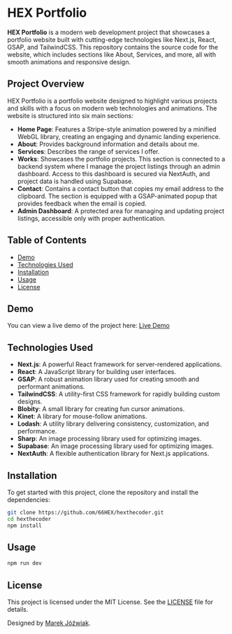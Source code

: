 # HEX Portfolio

**HEX Portfolio** is a modern web development project that showcases a portfolio website built with cutting-edge technologies like Next.js, React, GSAP, and TailwindCSS. This repository contains the source code for the website, which includes sections like About, Services, and more, all with smooth animations and responsive design.

## Project Overview

HEX Portfolio is a portfolio website designed to highlight various projects and skills with a focus on modern web technologies and animations. The website is structured into six main sections:

- **Home Page**: Features a Stripe-style animation powered by a minified WebGL library, creating an engaging and dynamic landing experience.
- **About**: Provides background information and details about me.
- **Services**: Describes the range of services I offer.
- **Works**: Showcases the portfolio projects. This section is connected to a backend system where I manage the project listings through an admin dashboard. Access to this dashboard is secured via NextAuth, and project data is handled using Supabase.
- **Contact**: Contains a contact button that copies my email address to the clipboard. The section is equipped with a GSAP-animated popup that provides feedback when the email is copied.
- **Admin Dashboard**: A protected area for managing and updating project listings, accessible only with proper authentication.

## Table of Contents

- [Demo](#demo)
- [Technologies Used](#technologies-used)
- [Installation](#installation)
- [Usage](#usage)
- [License](#license)

## Demo

You can view a live demo of the project here: [Live Demo](https://www.hexthecoder.pl/)

## Technologies Used

- **Next.js**: A powerful React framework for server-rendered applications.
- **React**: A JavaScript library for building user interfaces.
- **GSAP**: A robust animation library used for creating smooth and performant animations.
- **TailwindCSS**: A utility-first CSS framework for rapidly building custom designs.
- **Blobity**: A small library for creating fun cursor animations.
- **Kinet**: A library for mouse-follow animations.
- **Lodash**: A utility library delivering consistency, customization, and performance.
- **Sharp**: An image processing library used for optimizing images.
- **Supabase**: An image processing library used for optimizing images.
- **NextAuth**: A flexible authentication library for Next.js applications.

## Installation

To get started with this project, clone the repository and install the dependencies:

```bash
git clone https://github.com/66HEX/hexthecoder.git
cd hexthecoder
npm install
```

## Usage

```bash
npm run dev
```

## License

This project is licensed under the MIT License. See the [LICENSE](LICENSE) file for details.

Designed by [Marek Jóźwiak](https://github.com/66HEX).
